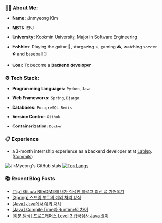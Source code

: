 ### 🧑‍💻 About Me:

- **Name:** Jinmyeong Kim

- **MBTI:** ISFJ
  
- **University:** Kookmin University, Major in Software Engineering
  
- **Hobbies:** Playing the guitar 🎸, stargazing ⭐️, gaming 🎮, watching soccer ⚽️ and baseball ⚾️
  
- **Goal:** To become a **Backend developer**
  
### ⚙️ Tech Stack:
- **Programming Languages:** `Python`, `Java`
  
- **Web Frameworks:** `Spring`, `Django`
  
- **Databases:** `PostgreSQL`, `Redis`
  
- **Version Control:** `Github`

- **Containerization:** `Docker`

### 📋 Experience
- a 3-month internship experience as a backend developer at at [Lablup](https://github.com/lablup). ([Commits](https://github.com/lablup/backend.ai/commits?author=kimjinmyeong))

![JinMyeong's GitHub stats](https://github-readme-stats.vercel.app/api?username=kimjinmyeong&show_icons=true&theme=dracula)
[![Top Langs](https://github-readme-stats.vercel.app/api/top-langs/?username=kimjinmyeong&layout=compact?hide=SCSS,HTML)](https://github.com/kimjinmyeong/github-readme-stats)

### 📚 Recent Blog Posts
<!-- BLOG-POST-LIST:START -->
- [[Tip] Github README에 내가 작성한 블로그 최신 글 가져오기](https://bezzang2.tistory.com/160)
- [[Spring] 스프링 부트의 예외 처리 방식](https://bezzang2.tistory.com/159)
- [[Java] Java에서 예외 처리](https://bezzang2.tistory.com/158)
- [[Java] Compile Time과 Runtime의 차이](https://bezzang2.tistory.com/157)
- [[이분 탐색] 프로그래머스 Level 3 입국심사 Java 풀이](https://bezzang2.tistory.com/156)
<!-- BLOG-POST-LIST:END -->
